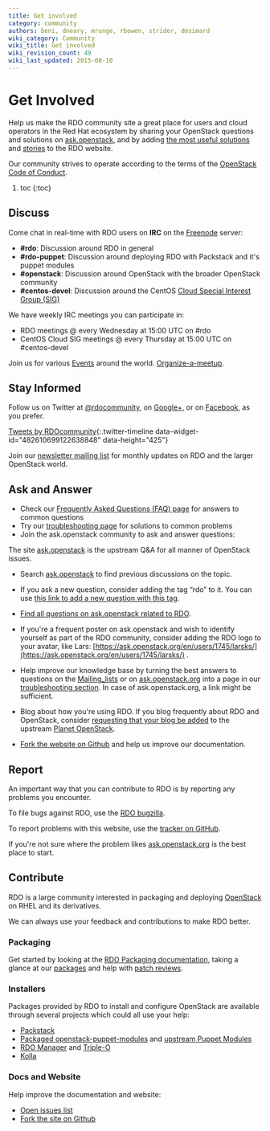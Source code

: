 ```yaml
---
title: Get involved
category: community
authors: beni, dneary, mrunge, rbowen, strider, dmsimard
wiki_category: Community
wiki_title: Get involved
wiki_revision_count: 49
wiki_last_updated: 2015-08-10
---
```


# Get Involved

Help us make the RDO community site a great place for users and cloud operators in the Red Hat ecosystem by sharing your OpenStack questions and solutions on [ask.openstack](http://ask.openstack.org), and by adding [the most useful solutions](/troubleshooting/) and [stories](/documentation/case-studies/) to the RDO website.

Our community strives to operate according to the terms of the
[OpenStack Code of Conduct](https://www.openstack.org/legal/community-code-of-conduct/).

1. toc
{:toc}

## Discuss

Come chat in real-time with RDO users on **IRC** on the [Freenode](http://freenode.net) server:

* **#rdo**: Discussion around RDO in general
* **#rdo-puppet**: Discussion around deploying RDO with Packstack and it's puppet modules
* **#openstack**: Discussion around OpenStack with the broader OpenStack community
* **#centos-devel**: Discussion around the CentOS [Cloud Special Interest Group (SIG)](https://wiki.centos.org/SpecialInterestGroup/Cloud)

We have weekly IRC meetings you can participate in:

* RDO meetings @ every Wednesday at 15:00 UTC on #rdo
* CentOS Cloud SIG meetings @ every Thursday at 15:00 UTC on #centos-devel

Join us for various [Events](/events/) around the world. [Organize-a-meetup](/uncategorized/organize-a-meetup/).

## Stay Informed

Follow us on Twitter at [@rdocommunity](//twitter.com/rdocommunity), on [Google+](https://plus.google.com/communities/110409030763231732154), or on [Facebook](https://www.facebook.com/rdocommunity), as you prefer.

[Tweets by RDOcommunity](https://twitter.com/RDOcommunity){:.twitter-timeline data-widget-id="482610699122638848" data-height="425"}
<script>!function(d,s,id){var js,fjs=d.getElementsByTagName(s)[0];if(!d.getElementById(id)){js=d.createElement(s);js.id=id;js.src='//platform.twitter.com/widgets.js';fjs.parentNode.insertBefore(js,fjs);}}(document, 'script', 'twitter-wjs');</script>

Join our [newsletter mailing list](//www.redhat.com/mailman/listinfo/rdo-newsletter) for monthly updates on RDO and the larger OpenStack world.

## Ask and Answer

- Check our [Frequently Asked Questions (FAQ) page](/rdo/faq/) for answers to common questions
- Try our [troubleshooting page](/troubleshooting/) for solutions to common problems
- Join the ask.openstack community to ask and answer questions:

The site [ask.openstack](http://ask.openstack.org) is the upstream Q&A for all manner of OpenStack issues.

- Search [ask.openstack](http://ask.openstack.org) to find previous discussions on the topic.
- If you ask a new question, consider adding the tag “rdo” to it. You can use [this link to add a new question with this tag](https://ask.openstack.org/en/questions/ask/?tags=rdo).
- [Find all questions on ask.openstack related to RDO](https://ask.openstack.org/en/questions/scope:all/sort:age-desc/page:1/query:rdo/).
- If you're a frequent poster on ask.openstack and wish to identify yourself as part of the RDO community, consider adding the RDO logo to your avatar, like Lars: [https://ask.openstack.org/en/users/1745/larsks/](https://ask.openstack.org/en/users/1745/larsks/) .

- Help improve our knowledge base by turning the best answers to questions on the [Mailing\_lists](/community/mailing-lists/) or on [ask.openstack.org](http://ask.openstack.org) into a page in our [troubleshooting section](/troubleshooting/). In case of ask.openstack.org, a link might be sufficient.
- Blog about how you're using RDO. If you blog frequently about RDO and OpenStack, consider [requesting that your blog be added](https://wiki.openstack.org/wiki/AddingYourBlog) to the upstream [Planet OpenStack](http://planet.openstack.org/).
- [Fork the website on Github](https://github.com/redhat-openstack/website) and help us improve our documentation.

## Report

An important way that you can contribute to RDO is by reporting any
problems you encounter.

To file bugs against RDO, use the [RDO bugzilla](https://bugzilla.redhat.com/enter_bug.cgi?product=RDO).

To report problems with this website, use the [tracker on
GitHub](https://github.com/redhat-openstack/website/issues).

If you're not sure where the problem likes
[ask.openstack.org](http://ask.openstack.org/) is the best place to
start.

## Contribute

RDO is a large community interested in packaging and deploying [OpenStack](http://www.openstack.org) on RHEL and its derivatives.

We can always use your feedback and contributions to make RDO better.

### Packaging

Get started by looking at the [RDO Packaging documentation](https://www.rdoproject.org/packaging/rdo-packaging.html), taking a glance at our [packages](https://github.com/openstack-packages) and help with [patch reviews](https://review.gerrithub.io/#/q/status:open+project:^openstack-packages/.*,n,z).

### Installers

Packages provided by RDO to install and configure OpenStack are available through several projects which could all use your help:

* [Packstack](https://github.com/openstack/packstack)
* [Packaged openstack-puppet-modules](https://github.com/redhat-openstack/openstack-puppet-modules) and [upstream Puppet Modules](https://wiki.openstack.org/wiki/Puppet)
* [RDO Manager](https://www.rdoproject.org/rdo-manager/) and [Triple-O](https://wiki.openstack.org/wiki/TripleO)
* [Kolla](https://github.com/openstack/kolla)

### Docs and Website

Help improve the documentation and website:

* [Open issues list](https://github.com/redhat-openstack/website/issues)
* [Fork the site on Github](https://github.com/redhat-openstack/website)

